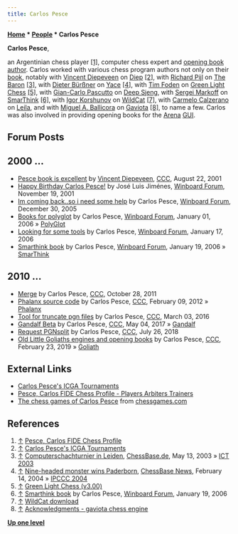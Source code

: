 ```yaml
---
title: Carlos Pesce
---
```

**[Home](Home "Home") * [People](People "People") * Carlos Pesce**

**Carlos Pesce**,

an Argentinian chess player <a id="cite-note-1" href="#cite-ref-1">[1]</a>, computer chess expert and [opening book author](Category:Opening_Book_Author "Category:Opening Book Author").
Carlos worked with various chess program authors not only on their [book](Opening_Book "Opening Book"), notably with [Vincent Diepeveen](Vincent_Diepeveen "Vincent Diepeveen") on [Diep](Diep "Diep") <a id="cite-note-2" href="#cite-ref-2">[2]</a>, with [Richard Pijl](Richard_Pijl "Richard Pijl") on [The Baron](The_Baron "The Baron") <a id="cite-note-3" href="#cite-ref-3">[3]</a>,
with [Dieter Bürßner](Dieter_B%C3%BCr%C3%9Fner "Dieter Bürßner") on [Yace](Yace "Yace") <a id="cite-note-4" href="#cite-ref-4">[4]</a>, with [Tim Foden](Tim_Foden "Tim Foden") on [Green Light Chess](Green_Light_Chess "Green Light Chess") <a id="cite-note-5" href="#cite-ref-5">[5]</a>, with [Gian-Carlo Pascutto](Gian-Carlo_Pascutto "Gian-Carlo Pascutto") on [Deep Sjeng](Deep_Sjeng "Deep Sjeng"), with [Sergei Markoff](Sergei_Markoff "Sergei Markoff") on [SmarThink](SmarThink "SmarThink") <a id="cite-note-6" href="#cite-ref-6">[6]</a>, with [Igor Korshunov](Igor_Korshunov "Igor Korshunov") on [WildCat](WildCat "WildCat") <a id="cite-note-7" href="#cite-ref-7">[7]</a>, with [Carmelo Calzerano](Carmelo_Calzerano "Carmelo Calzerano") on [Leila](Leila "Leila"), and with [Miguel A. Ballicora](Miguel_A._Ballicora "Miguel A. Ballicora") on [Gaviota](Gaviota "Gaviota") <a id="cite-note-8" href="#cite-ref-8">[8]</a>, to name a few.
Carlos was also involved in providing opening books for the [Arena](Arena "Arena") [GUI](GUI "GUI").

## Forum Posts

## 2000 ...

- [Pesce book is excellent](https://www.stmintz.com/ccc/index.php?id=184883) by [Vincent Diepeveen](Vincent_Diepeveen "Vincent Diepeveen"), [CCC](CCC "CCC"), August 22, 2001
- [Happy Birthday Carlos Pesce!](http://www.open-aurec.com/wbforum/viewtopic.php?f=18&t=35090) by José Luis Jiménes, [Winboard Forum](Computer_Chess_Forums "Computer Chess Forums"), November 19, 2001
- [Im coming back..so i need some help](http://www.open-aurec.com/wbforum/viewtopic.php?f=2&t=4051&p=20626) by Carlos Pesce, [Winboard Forum](Computer_Chess_Forums "Computer Chess Forums"), December 30, 2005
- [Books for polyglot](http://www.open-aurec.com/wbforum/viewtopic.php?f=2&t=4061&p=20684) by Carlos Pesce, [Winboard Forum](Computer_Chess_Forums "Computer Chess Forums"), January 01, 2006 » [PolyGlot](PolyGlot "PolyGlot")
- [Looking for some tools](http://www.open-aurec.com/wbforum/viewtopic.php?f=2&t=4168&p=21368) by Carlos Pesce, [Winboard Forum](Computer_Chess_Forums "Computer Chess Forums"), January 17, 2006
- [Smarthink book](http://www.open-aurec.com/wbforum/viewtopic.php?f=2&t=4182&p=21458) by Carlos Pesce, [Winboard Forum](Computer_Chess_Forums "Computer Chess Forums"), January 19, 2006 » [SmarThink](SmarThink "SmarThink")

## 2010 ...

- [Merge](http://www.talkchess.com/forum3/viewtopic.php?f=2&t=40918) by Carlos Pesce, [CCC](CCC "CCC"), October 28, 2011
- [Phalanx source code](http://www.talkchess.com/forum3/viewtopic.php?f=2&t=42398) by Carlos Pesce, [CCC](CCC "CCC"), February 09, 2012 » [Phalanx](Phalanx "Phalanx")
- [Tool for truncate pgn files](http://www.talkchess.com/forum3/viewtopic.php?f=2&t=59417) by Carlos Pesce, [CCC](CCC "CCC"), March 03, 2016
- [Gandalf Beta](http://www.talkchess.com/forum3/viewtopic.php?f=2&t=63893) by Carlos Pesce, [CCC](CCC "CCC"), May 04, 2017 » [Gandalf](Gandalf "Gandalf")
- [Request PGNsplit](http://www.talkchess.com/forum3/viewtopic.php?f=2&t=68077) by Carlos Pesce, [CCC](CCC "CCC"), July 26, 2018
- [Old Little Goliaths engines and opening books](http://www.talkchess.com/forum3/viewtopic.php?f=2&t=69999) by Carlos Pesce, [CCC](CCC "CCC"), February 23, 2019 » [Goliath](Goliath "Goliath")

## External Links

- [Carlos Pesce's ICGA Tournaments](https://www.game-ai-forum.org/icga-tournaments/person.php?id=623)
- [Pesce, Carlos FIDE Chess Profile - Players Arbiters Trainers](http://ratings.fide.com/card.phtml?event=105872)
- [The chess games of Carlos Pesce](http://www.chessgames.com/perl/chessplayer?pid=159597) from [chessgames.com](http://www.chessgames.com/index.html)

## References

1. <a id="cite-ref-1" href="#cite-note-1">↑</a> [Pesce, Carlos FIDE Chess Profile](http://ratings.fide.com/card.phtml?event=105872)
1. <a id="cite-ref-2" href="#cite-note-2">↑</a> [Carlos Pesce's ICGA Tournaments](https://www.game-ai-forum.org/icga-tournaments/person.php?id=623)
1. <a id="cite-ref-3" href="#cite-note-3">↑</a> [Computerschachturnier in Leiden](https://de.chessbase.com/post/computerschachturnier-in-leiden), [ChessBase.de](ChessBase "ChessBase"), May 13, 2003 » [ICT 2003](ICT_2003 "ICT 2003")
1. <a id="cite-ref-4" href="#cite-note-4">↑</a> [Nine-headed monster wins Paderborn](https://en.chessbase.com/post/nine-headed-monster-wins-paderborn), [ChessBase News](ChessBase "ChessBase"), February 14, 2004 » [IPCCC 2004](IPCCC_2004 "IPCCC 2004")
1. <a id="cite-ref-5" href="#cite-note-5">↑</a> [Green Light Chess (v3.00)](http://www.7sun.com/chess/oldversions/218/index.php)
1. <a id="cite-ref-6" href="#cite-note-6">↑</a> [Smarthink book](http://www.open-aurec.com/wbforum/viewtopic.php?f=2&t=4182&p=21458) by Carlos Pesce, [Winboard Forum](Computer_Chess_Forums "Computer Chess Forums"), January 19, 2006
1. <a id="cite-ref-7" href="#cite-note-7">↑</a> [WildCat download](http://www.igorkorshunov.narod.ru/WildCat/)
1. <a id="cite-ref-8" href="#cite-note-8">↑</a> [Acknowledgments - gaviota chess engine](https://sites.google.com/site/gaviotachessengine/Home/acknowledgments)

**[Up one level](People "People")**


